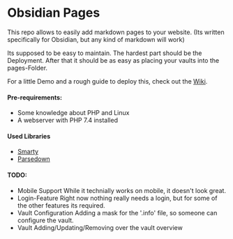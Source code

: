 # Obsidian Pages

This repo allows to easily add markdown pages to your website. (Its written specifically for Obsidian, but any kind of markdown will work) 

Its supposed to be easy to maintain.
The hardest part should be the Deployment. 
After that it should be as easy as placing your vaults into the pages-Folder.

For a little Demo and a rough guide to deploy this, check out the [Wiki](https://obsidian.iedsoftworks.com/ObsidianPages/).

#### Pre-requirements:
- Some knowledge about PHP and Linux
- A webserver with PHP 7.4 installed

#### Used Libraries
- [Smarty](https://www.smarty.net/)
- [Parsedown](https://parsedown.org/)

#### TODO:
- Mobile Support
    While it technially works on mobile, it doesn't look great.
- Login-Feature
    Right now nothing really needs a login, but for some of the other features its required.
- Vault Configuration
    Adding a mask for the '.info' file, so someone can configure the vault.
- Vault Adding/Updating/Removing over the vault overview
